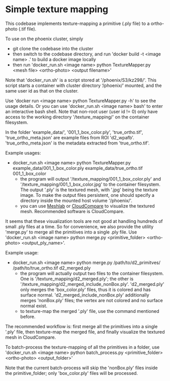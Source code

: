 # Simple texture mapping

This codebase implements texture-mapping a primitive (.ply file) to a ortho-photo (.tif file).

To use on the phoenix cluster, simply
* git clone the codebase into the cluster
* then switch to the codebase directory, and run 'docker build -t \<image name\> .' to build a docker image locally
* then run 'docker_run.sh \<image name\> python TextureMapper.py \<mesh file\> <ortho-photo\> \<output filename\>'

Note that 'docker_run.sh' is a script stored at '/phoenix/S3/kz298/'. This script starts a container with cluster directory ‘/phoenix/’ mounted, and the same user id as that on the cluster.

Use 'docker run \<image name\> python TextureMapper.py -h' to see the usage details. Or you can use 'docker_run.sh \<image name\> bash' to enter an interactive bash shell. Note that non-root user (user id != 0) only have access to the working directory '/texture_mapping/' on the container filesystem. 

In the folder 'example_data/', '001_1_box_color.ply', 'true_ortho.tif', 'true_ortho_meta.json' are example files from ROI 'd2_wpafb'. 'true_ortho_meta.json' is the metadata extracted from 'true_ortho.tif'.

Example usages:
* docker_run.sh \<image name\> python TextureMapper.py example_data/001_1_box_color.ply example_data/true_ortho.tif 001_1_box_color
  * the program will output '/texture_mapping/001_1_box_color.ply' and '/texture_mapping/001_1_box_color.jpg' to the container filesystem. The output '.ply' is the textured mesh, with '.jpg' being the texture image. To make the output files persistent, one should specify a directory inside the mounted host volume '/phoenix/'.
  * you can use [Meshlab](http://www.meshlab.net/) or [CloudCompare](https://www.danielgm.net/cc/) to visualize the textured mesh. Recommended software is CloudCompare.

It seems that these visualization tools are not good at handling hundreds of small .ply files at a time. So for convenience, we also provide the utility 'merge.py' to merge all the primitives into a single .ply file. Use 'docker_run.sh \<image name\> python merge.py \<primitive_folder\> \<ortho-photo\> \<output_ply_name\>'.

Example usage:
* docker_run.sh \<image name\> python merge.py /path/to/d2_primitves/ /path/to/true_ortho.tif d2_merged.ply
  * the program will actually output two files to the container filesystem. One is '/texture_mapping/d2_merged.ply'; the other is '/texture_mapping/d2_merged_include_nonBox.ply'. 'd2_merged.ply' only merges the 'box_color.ply' files, thus it is colored and has surface normal. 'd2_merged_include_nonBox.ply' additionally merges 'nonBox.ply' files; the vertex are not colored and no surface normal exist.
  * to texture-map the merged '.ply' file, use the command mentioned before.

The recommended workflow is: first merge all the primitives into a single '.ply' file, then texture-map the merged file, and finally visualize the textured mesh in CloudCompare.

To batch-process the texture-mapping of all the primitives in a folder, use
'docker_run.sh \<image name\> python batch_process.py \<primitive_folder\> <ortho-photo\> \<output_folder\>'

Note that the current batch-process will skip the 'nonBox.ply' files inside the primitive_folder; only 'box_color.ply' files will be processed.
